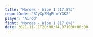 ```yaml
---
title: "Moroes - Wipe 1 (17.8%)"
reportCode: "B7yXpZMgPLvnYGK2"
player: "Airod"
fight: "Moroes - Wipe 1 (17.8%)"
date: 2021-11-11T20:08:04.971000+00:00
---
```

